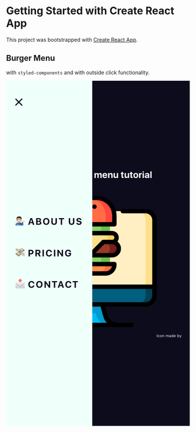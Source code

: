 # Getting Started with Create React App

This project was bootstrapped with [Create React App](https://github.com/facebook/create-react-app).

## Burger Menu

with `styled-components` and with outside click functionality.

![Burger menu](public/images/image.png)
